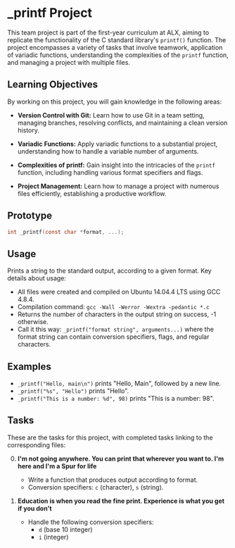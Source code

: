 # _printf Project

This team project is part of the first-year curriculum at ALX, aiming to replicate the functionality of the C standard library's `printf()` function. The project encompasses a variety of tasks that involve teamwork, application of variadic functions, understanding the complexities of the `printf` function, and managing a project with multiple files.

## Learning Objectives

By working on this project, you will gain knowledge in the following areas:

- **Version Control with Git:** Learn how to use Git in a team setting, managing branches, resolving conflicts, and maintaining a clean version history.

- **Variadic Functions:** Apply variadic functions to a substantial project, understanding how to handle a variable number of arguments.

- **Complexities of printf:** Gain insight into the intricacies of the `printf` function, including handling various format specifiers and flags.

- **Project Management:** Learn how to manage a project with numerous files efficiently, establishing a productive workflow.

## Prototype

```c
int _printf(const char *format, ...);
```

## Usage

Prints a string to the standard output, according to a given format. Key details about usage:

- All files were created and compiled on Ubuntu 14.04.4 LTS using GCC 4.8.4.
- Compilation command: `gcc -Wall -Werror -Wextra -pedantic *.c`
- Returns the number of characters in the output string on success, -1 otherwise.
- Call it this way: `_printf("format string", arguments...)` where the format string can contain conversion specifiers, flags, and regular characters.

## Examples

- `_printf("Hello, main\n")` prints "Hello, Main", followed by a new line.
- `_printf("%s", "Hello")` prints "Hello".
- `_printf("This is a number: %d", 98)` prints "This is a number: 98".

## Tasks

These are the tasks for this project, with completed tasks linking to the corresponding files:

0. **I'm not going anywhere. You can print that wherever you want to. I'm here and I'm a Spur for life**
   - Write a function that produces output according to format.
   - Conversion specifiers: `c` (character), `s` (string).

1. **Education is when you read the fine print. Experience is what you get if you don't**
   - Handle the following conversion specifiers:
     - `d` (base 10 integer)
     - `i` (integer)
